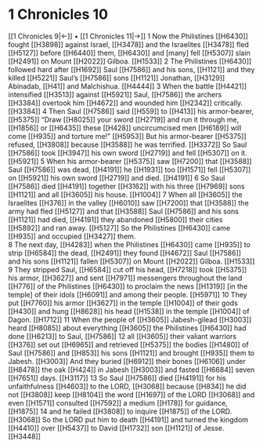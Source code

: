 # 1 Chronicles 10
[[1 Chronicles 9|←]] • [[1 Chronicles 11|→]]
1 Now the Philistines [[H6430]] fought [[H3898]] against Israel, [[H3478]] and the Israelites [[H3478]] fled [[H5127]] before [[H6440]] them, [[H6430]] and [many] fell [[H5307]] slain [[H2491]] on Mount [[H2022]] Gilboa. [[H1533]] 
2 The Philistines [[H6430]] followed hard after [[H1692]] Saul [[H7586]] and his sons, [[H1121]] and they killed [[H5221]] Saul’s [[H7586]] sons [[H1121]] Jonathan, [[H3129]] Abinadab, [[H41]] and Malchishua. [[H4444]] 
3 When the battle [[H4421]] intensified [[H3513]] against [[H5921]] Saul, [[H7586]] the archers [[H3384]] overtook him [[H4672]] and wounded him [[H2342]] critically. [[H3384]] 
4 Then Saul [[H7586]] said [[H559]] to [[H413]] his armor-bearer, [[H5375]] “Draw [[H8025]] your sword [[H2719]] and run it through me, [[H1856]] or [[H6435]] these [[H428]] uncircumcised men [[H6189]] will come [[H935]] and torture me!” [[H5953]] But his armor-bearer [[H5375]] refused, [[H3808]] because [[H3588]] he was terrified. [[H3372]] So Saul [[H7586]] took [[H3947]] his own sword [[H2719]] and fell [[H5307]] on it. [[H5921]] 
5 When his armor-bearer [[H5375]] saw [[H7200]] that [[H3588]] Saul [[H7586]] was dead, [[H4191]] he [[H1931]] too [[H1571]] fell [[H5307]] on [[H5921]] his own sword [[H2719]] and died. [[H4191]] 
6 So Saul [[H7586]] died [[H4191]] together [[H3162]] with his three [[H7969]] sons [[H1121]] and all [[H3605]] his house. [[H1004]] 
7 When all [[H3605]] the Israelites [[H376]] in the valley [[H6010]] saw [[H7200]] that [[H3588]] the army had fled [[H5127]] and that [[H3588]] Saul [[H7586]] and his sons [[H1121]] had died, [[H4191]] they abandoned [[H5800]] their cities [[H5892]] and ran away. [[H5127]] So the Philistines [[H6430]] came [[H935]] and occupied [[H3427]] them.  
8 The next day, [[H4283]] when the Philistines [[H6430]] came [[H935]] to strip [[H6584]] the dead, [[H2491]] they found [[H4672]] Saul [[H7586]] and his sons [[H1121]] fallen [[H5307]] on Mount [[H2022]] Gilboa. [[H1533]] 
9 They stripped Saul, [[H6584]] cut off his head, [[H7218]] took [[H5375]] his armor, [[H3627]] and sent [[H7971]] messengers throughout the land [[H776]] of the Philistines [[H6430]] to proclaim the news [[H1319]] [in the temple] of their idols [[H6091]] and among their people. [[H5971]] 
10 They put [[H7760]] his armor [[H3627]] in the temple [[H1004]] of their gods [[H430]] and hung [[H8628]] his head [[H1538]] in the temple [[H1004]] of Dagon. [[H1712]] 
11 When the people of [[H3605]] Jabesh-gilead [[H3003]] heard [[H8085]] about everything [[H3605]] the Philistines [[H6430]] had done [[H6213]] to Saul, [[H7586]] 
12 all [[H3605]] their valiant warriors [[H376]] set out [[H6965]] and retrieved [[H5375]] the bodies [[H1480]] of Saul [[H7586]] and [[H853]] his sons [[H1121]] and brought [[H935]] them to Jabesh. [[H3003]] And they buried [[H6912]] their bones [[H6106]] under [[H8478]] the oak [[H424]] in Jabesh [[H3003]] and fasted [[H6684]] seven [[H7651]] days. [[H3117]] 
13 So Saul [[H7586]] died [[H4191]] for his unfaithfulness [[H4603]] to the LORD, [[H3068]] because [[H834]] he did not [[H3808]] keep [[H8104]] the word [[H1697]] of the LORD [[H3068]] and even [[H1571]] consulted [[H7592]] a medium [[H178]] for guidance, [[H1875]] 
14 and he failed [[H3808]] to inquire [[H1875]] of the LORD. [[H3068]] So the LORD put him to death [[H4191]] and turned the kingdom [[H4410]] over [[H5437]] to David [[H1732]] son [[H1121]] of Jesse. [[H3448]] 

